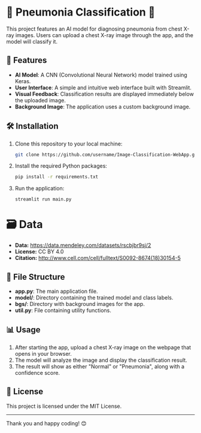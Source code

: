 # 🧬 Pneumonia Classification 🧬

This project features an AI model for diagnosing pneumonia from chest X-ray images. Users can upload a chest X-ray image through the app, and the model will classify it.

## 🚀 Features

- **AI Model**: A CNN (Convolutional Neural Network) model trained using Keras.
- **User Interface**: A simple and intuitive web interface built with Streamlit.
- **Visual Feedback**: Classification results are displayed immediately below the uploaded image.
- **Background Image**: The application uses a custom background image.

## 🛠 Installation

1. Clone this repository to your local machine:
    ```bash
    git clone https://github.com/username/Image-Classification-WebApp.git
    ```
2. Install the required Python packages:
    ```bash
    pip install -r requirements.txt
    ```
3. Run the application:
    ```bash
    streamlit run main.py
    ```
# 🗃️ Data

- **Data:** https://data.mendeley.com/datasets/rscbjbr9sj/2
- **License:** CC BY 4.0
- **Citation:** http://www.cell.com/cell/fulltext/S0092-8674(18)30154-5

## 📂 File Structure

- **app.py**: The main application file.
- **model/**: Directory containing the trained model and class labels.
- **bgs/**: Directory with background images for the app.
- **util.py**: File containing utility functions.

## 📊 Usage

1. After starting the app, upload a chest X-ray image on the webpage that opens in your browser.
2. The model will analyze the image and display the classification result.
3. The result will show as either "Normal" or "Pneumonia", along with a confidence score.

## 📝 License

This project is licensed under the MIT License. 

---

Thank you and happy coding! 😊
